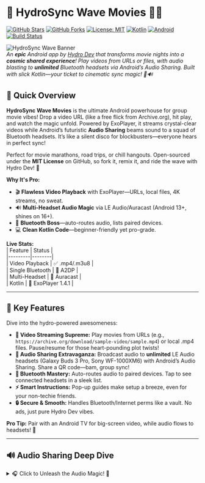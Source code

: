 # 🌊 **HydroSync Wave Movies** 🎥✨

[![GitHub Stars](https://img.shields.io/github/stars/tossdace/HydroSync_Wave?style=social)](https://github.com/tossdace/HydroSync_Wave/stargazers) [![GitHub Forks](https://img.shields.io/github/forks/tossdace/HydroSync_Wave?style=social)](https://github.com/tossdace/HydroSync_Wave/network) [![License: MIT](https://img.shields.io/badge/License-MIT-blue.svg)](https://opensource.org/licenses/MIT) [![Kotlin](https://img.shields.io/badge/Kotlin-1.9.0-7F52FF.svg)](https://kotlinlang.org) [![Android](https://img.shields.io/badge/Android-13%2B-3DDC84.svg)](https://www.android.com) [![Build Status](https://img.shields.io/badge/Build-Passing-brightgreen.svg)]()

![HydroSync Wave Banner](https://via.placeholder.com/1200x300/007BFF/FFFFFF?text=HydroSync+Wave+Movies+-+Sync+Your+Movie+Magic!)  
*An **epic** Android app by [Hydro Dev](https://hydrodev.com) that transforms movie nights into a **cosmic shared experience**! Play videos from URLs or files, with audio blasting to **unlimited** Bluetooth headsets via Android’s Audio Sharing. Built with slick Kotlin—your ticket to cinematic sync magic! 🚀🔊*

## 🎉 **Quick Overview**
**HydroSync Wave Movies** is the ultimate Android powerhouse for group movie vibes! Drop a video URL (like a free flick from Archive.org), hit play, and watch the magic unfold. Powered by ExoPlayer, it streams crystal-clear videos while Android’s futuristic **Audio Sharing** beams sound to a squad of Bluetooth headsets. It’s like a silent disco for blockbusters—everyone hears in perfect sync!  

Perfect for movie marathons, road trips, or chill hangouts. Open-sourced under the **MIT License** on GitHub, so fork it, remix it, and ride the wave with Hydro Dev! 🌊  

**Why It's Pro:**  
- 🎬 **Flawless Video Playback** with ExoPlayer—URLs, local files, 4K streams, no sweat.  
- 🔊 **Multi-Headset Audio Magic** via LE Audio/Auracast (Android 13+, shines on 16+).  
- 📱 **Bluetooth Boss**—auto-routes audio, lists paired devices.  
- 💻 **Clean Kotlin Code**—beginner-friendly yet pro-grade.  

**Live Stats:**  
| Feature | Status |  
|---------|--------|  
| Video Playback | ✅ .mp4/.m3u8 |  
| Single Bluetooth | 🔵 A2DP |  
| Multi-Headset | 🔵 Auracast |  
| Kotlin | 💎 ExoPlayer 1.4.1 |  

---

## 🚀 **Key Features**  
Dive into the hydro-powered awesomeness:  

- **🌈 Video Streaming Supreme:** Play movies from URLs (e.g., `https://archive.org/download/sample-video/sample.mp4`) or local .mp4 files. Pause/resume for those heart-pounding plot twists!  
- **🔗 Audio Sharing Extravaganza:** Broadcast audio to **unlimited** LE Audio headsets (Galaxy Buds 3 Pro, Sony WF-1000XM6) with Android’s Audio Sharing. Share a QR code—bam, group sync!  
- **📡 Bluetooth Mastery:** Auto-routes audio to paired devices. Tap to see connected headsets in a sleek list.  
- **⚡ Smart Instructions:** Pop-up guides make setup a breeze, even for your non-techie friends.  
- **🔒 Secure & Smooth:** Handles Bluetooth/Internet perms like a vault. No ads, just pure Hydro Dev vibes.  

**Pro Tip:** Pair with an Android TV for big-screen video, while audio flows to headsets! 🎥  

---

## 🔊 **Audio Sharing Deep Dive**  
<details>
<summary>🎧 Click to Unleash the Audio Magic! 🌊</summary>  

Hold onto your headphones—this is where **HydroSync Wave Movies** becomes a **sound-sharing superhero**! Android’s **Audio Sharing** (amped up in 2025, Android 16) turns your app into a broadcasting beast, flooding **unlimited** LE Audio headsets with movie audio in perfect sync.  

- **What’s the Vibe?** It’s like a hydro-powered tsunami of sound, delivering every explosion and whisper to all ears via **LE Audio** (Bluetooth 5.2+) and **Auracast**. Low latency, low power, high vibes!  
- **How It Flows:**  
  1. Pair LE Audio headsets (Settings > Bluetooth).  
  2. Enable Audio Sharing (Settings > Connected Devices > Audio Sharing).  
  3. Share QR code/link—friends join in seconds.  
  4. Play your movie—audio crashes like waves across all headsets!  
- **Why It’s Epic:** No cables, no lag, secure (password-protected), and scales for huge movie parties. Think silent cinema under the stars! 🌟  
- **Compat Check:** Android 13+ (16+ for full Auracast). Headsets like Pixel Buds Pro 2, Sony WF-1000XM6. Older A2DP? Falls back to 1-2 devices.  
- **Code Magic:** ExoPlayer pumps audio; Android’s system handles the broadcast heavy lifting.  

**Sneak Peek (MainActivity.kt):**  
```kotlin
private fun togglePlayback() {
    if (isPlaying) player.pause() else {
        player.play()
        if (audioManager.isBluetoothA2dpOn) Toast.makeText(this, "🌊 Audio Sharing Activated! Syncing to headsets...", Toast.LENGTH_SHORT).show()
    }
    isPlaying = !isPlaying
}
🛠 Getting Started
Ride the wave in 5 pro steps:
Clone the Repo:
git clone https://github.com/tossdace/HydroSync_Wave.git
cd HydroSync_Wave
Open in Android Studio:
Use Android Studio (2025+).
Import project—Gradle syncs like a dream.
Add Permissions (AndroidManifest.xml):
<uses-permission android:name="android.permission.BLUETOOTH_CONNECT" />
<uses-permission android:name="android.permission.BLUETOOTH_SCAN" />
<uses-permission android:name="android.permission.INTERNET" />
<uses-permission android:name="android.permission.FOREGROUND_SERVICE_MEDIA_PLAYBACK" />
<uses-feature android:name="android.hardware.bluetooth_le" android:required="true" />
Build & Run:
Build > Run on Android 13+ device (USB debugging on).
Test with: https://ia600500.us.archive.org/22/items/duck_and_cover/duck_and_cover.mp4.
Multi-Headset Setup:
Pair headsets (Settings > Bluetooth).
Enable Audio Sharing (Settings > Connected Devices).
Share QR code, play, and vibe! 🎧
Troubleshooting:
🚫 No Video? Check URL (.mp4/.m3u8) or INTERNET perm.
🚫 No Broadcast? Verify Android 16+, LE Audio headsets.
🚫 Build Fail? Update Gradle to 8.5+.
📋 Tech Stack
Powered by 2025’s freshest tools:
Component
Version
Why It Rocks
Language
Kotlin 1.9.0
Clean, crash-proof code.
Media Player
ExoPlayer 1.4.1
4K streams, buttery smooth.
UI
Jetpack AppCompat
Sleek, Material Design vibes.
Bluetooth
Android BT API
A2DP + Auracast sync.
Build
Gradle (Kotlin DSL)
Fast, dependency magic.
Target SDK
36 (Android 16)
Future-proof for 2025.
Dependencies (build.gradle.kts):
dependencies {
    implementation("androidx.media3:media3-exoplayer:1.4.1")
    implementation("androidx.media3:media3-ui:1.4.1")
    implementation("androidx.core:core-ktx:1.13.1")
    implementation("androidx.appcompat:appcompat:1.7.0")
}
